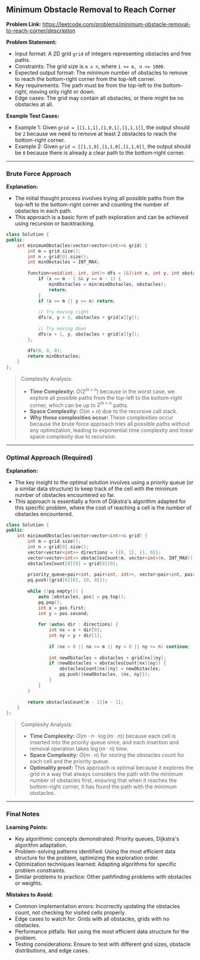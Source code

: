 ## Minimum Obstacle Removal to Reach Corner
**Problem Link:** https://leetcode.com/problems/minimum-obstacle-removal-to-reach-corner/description

**Problem Statement:**
- Input format: A 2D grid `grid` of integers representing obstacles and free paths.
- Constraints: The grid size is `m x n`, where `1 <= m, n <= 1000`.
- Expected output format: The minimum number of obstacles to remove to reach the bottom-right corner from the top-left corner.
- Key requirements: The path must be from the top-left to the bottom-right, moving only right or down.
- Edge cases: The grid may contain all obstacles, or there might be no obstacles at all.

**Example Test Cases:**
- Example 1: Given `grid = [[1,1,1],[1,0,1],[1,1,1]]`, the output should be `2` because we need to remove at least 2 obstacles to reach the bottom-right corner.
- Example 2: Given `grid = [[1,1,0],[1,1,0],[1,1,0]]`, the output should be `0` because there is already a clear path to the bottom-right corner.

---

### Brute Force Approach

**Explanation:**
- The initial thought process involves trying all possible paths from the top-left to the bottom-right corner and counting the number of obstacles in each path.
- This approach is a basic form of path exploration and can be achieved using recursion or backtracking.

```cpp
class Solution {
public:
    int minimumObstacles(vector<vector<int>>& grid) {
        int m = grid.size();
        int n = grid[0].size();
        int minObstacles = INT_MAX;
        
        function<void(int, int, int)> dfs = [&](int x, int y, int obstacles) {
            if (x == m - 1 && y == n - 1) {
                minObstacles = min(minObstacles, obstacles);
                return;
            }
            if (x >= m || y >= n) return;
            
            // Try moving right
            dfs(x, y + 1, obstacles + grid[x][y]);
            
            // Try moving down
            dfs(x + 1, y, obstacles + grid[x][y]);
        };
        
        dfs(0, 0, 0);
        return minObstacles;
    }
};
```

> Complexity Analysis:
> - **Time Complexity:** $O(2^{m+n})$ because in the worst case, we explore all possible paths from the top-left to the bottom-right corner, which can be up to $2^{m+n}$ paths.
> - **Space Complexity:** $O(m+n)$ due to the recursive call stack.
> - **Why these complexities occur:** These complexities occur because the brute force approach tries all possible paths without any optimization, leading to exponential time complexity and linear space complexity due to recursion.

---

### Optimal Approach (Required)

**Explanation:**
- The key insight to the optimal solution involves using a priority queue (or a similar data structure) to keep track of the cell with the minimum number of obstacles encountered so far.
- This approach is essentially a form of Dijkstra's algorithm adapted for this specific problem, where the cost of reaching a cell is the number of obstacles encountered.

```cpp
class Solution {
public:
    int minimumObstacles(vector<vector<int>>& grid) {
        int m = grid.size();
        int n = grid[0].size();
        vector<vector<int>> directions = {{0, 1}, {1, 0}};
        vector<vector<int>> obstaclesCount(m, vector<int>(n, INT_MAX));
        obstaclesCount[0][0] = grid[0][0];
        
        priority_queue<pair<int, pair<int, int>>, vector<pair<int, pair<int, int>>>, greater<>> pq;
        pq.push({grid[0][0], {0, 0}});
        
        while (!pq.empty()) {
            auto [obstacles, pos] = pq.top();
            pq.pop();
            int x = pos.first;
            int y = pos.second;
            
            for (auto& dir : directions) {
                int nx = x + dir[0];
                int ny = y + dir[1];
                
                if (nx < 0 || nx >= m || ny < 0 || ny >= n) continue;
                
                int newObstacles = obstacles + grid[nx][ny];
                if (newObstacles < obstaclesCount[nx][ny]) {
                    obstaclesCount[nx][ny] = newObstacles;
                    pq.push({newObstacles, {nx, ny}});
                }
            }
        }
        
        return obstaclesCount[m - 1][n - 1];
    }
};
```

> Complexity Analysis:
> - **Time Complexity:** $O(m \cdot n \cdot \log(m \cdot n))$ because each cell is inserted into the priority queue once, and each insertion and removal operation takes $\log(m \cdot n)$ time.
> - **Space Complexity:** $O(m \cdot n)$ for storing the obstacles count for each cell and the priority queue.
> - **Optimality proof:** This approach is optimal because it explores the grid in a way that always considers the path with the minimum number of obstacles first, ensuring that when it reaches the bottom-right corner, it has found the path with the minimum obstacles.

---

### Final Notes

**Learning Points:**
- Key algorithmic concepts demonstrated: Priority queues, Dijkstra's algorithm adaptation.
- Problem-solving patterns identified: Using the most efficient data structure for the problem, optimizing the exploration order.
- Optimization techniques learned: Adapting algorithms for specific problem constraints.
- Similar problems to practice: Other pathfinding problems with obstacles or weights.

**Mistakes to Avoid:**
- Common implementation errors: Incorrectly updating the obstacles count, not checking for visited cells properly.
- Edge cases to watch for: Grids with all obstacles, grids with no obstacles.
- Performance pitfalls: Not using the most efficient data structure for the problem.
- Testing considerations: Ensure to test with different grid sizes, obstacle distributions, and edge cases.